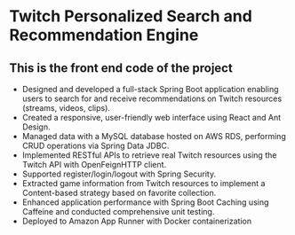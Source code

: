 # Twitch Personalized Search and Recommendation Engine
## This is the front end code of the project
* Designed and developed a full-stack Spring Boot application enabling users to search for and receive recommendations
on Twitch resources (streams, videos, clips).
* Created a responsive, user-friendly web interface using React and Ant Design.
* Managed data with a MySQL database hosted on AWS RDS, performing CRUD operations via Spring Data JDBC.
* Implemented RESTful APIs to retrieve real Twitch resources using the Twitch API with OpenFeignHTTP client.
* Supported register/login/logout with Spring Security.
* Extracted game information from Twitch resources to implement a Content-based strategy based on favorite collection.
* Enhanced application performance with Spring Boot Caching using Caffeine and conducted comprehensive unit testing.
* Deployed to Amazon App Runner with Docker containerization
